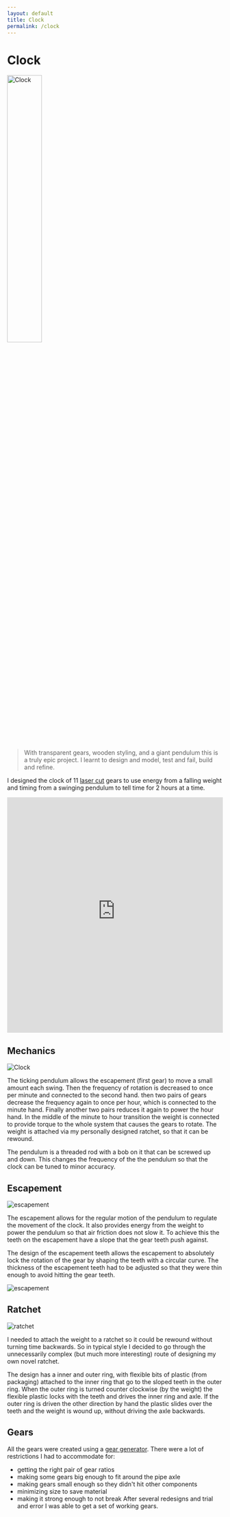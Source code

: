 ```yaml
---
layout: default
title: Clock
permalink: /clock
---
```


# Clock
<div class="clearfix">
<img alt="Clock" src="/sebsite/images/clock1.jpg" id="rightfloat" width = "40%"> 

<blockquote>With transparent gears, wooden styling, and a giant pendulum this is a truly epic project. I learnt to design and model, test and fail, build and refine.</blockquote>

<p>I designed the clock of 11 <a href="/sebsite/laser">laser cut</a> gears to use energy from a falling weight and timing from a swinging pendulum to tell time for 2 hours at a time.</p>
</div> 
<iframe src="https://gmail1265769.autodesk360.com/shares/public/SH919a0QTf3c32634dcf92e454fae9309967?mode=embed" width="100%" height="550" allowfullscreen="true" webkitallowfullscreen="true" mozallowfullscreen="true"  frameborder="0"></iframe>

## Mechanics
<div class="clearfix">
    <img alt="Clock" src="/sebsite/images/clockgif.gif" id="rightfloat"> 

<p>The ticking pendulum allows the escapement (first gear) to move a small amount each swing. Then the frequency of rotation is decreased to once per minute and connected to the second hand. then two pairs of gears decrease the frequency again to once per hour, which is connected to the minute hand. Finally another two pairs reduces it again to power the hour hand. In the middle of the minute to hour transition the weight is connected to provide torque to the whole system that causes the gears to rotate. The weight is attached via my personally designed ratchet, so that it can be rewound.</p>
<p>The pendulum is a threaded rod with a bob on it that can be screwed up and down. This changes the frequency of the the pendulum so that the clock can be tuned to minor accuracy.</p>
</div>


## Escapement 
<div class="clearfix">
    <img alt="escapement" src="/sebsite/images/escapement.gif" id="rightfloat"> 

<p>The escapement allows for the regular motion of the pendulum to regulate the movement of the clock. It also provides energy from the weight to power the pendulum so that air friction does not slow it. To achieve this the teeth on the escapement have a slope that the gear teeth push against.</p>
<p>The design of the escapement teeth allows the escapement to absolutely lock the rotation of the gear by shaping the teeth with a circular curve.
The thickness of the escapement teeth had to be adjusted so that they were thin enough to avoid hitting the gear teeth. </p>
    <img alt="escapement" src="/sebsite/images/escapementclose.gif" id="leftfloat"> 
</div>

## Ratchet
<div class="clearfix">
    <img alt="ratchet" src="/sebsite/images/rachet.jpg" id="rightfloat">

<p>I needed to attach the weight to a ratchet so it could be rewound without turning time backwards. So in typical style I decided to go through the unnecessarily complex (but much more interesting) route of designing my own novel ratchet. </p>
<p>The design has a inner and outer ring, with flexible bits of plastic (from packaging) attached to the inner ring that go to the sloped teeth in the outer ring. When the outer ring is turned counter clockwise (by the weight) the flexible plastic locks with the teeth and drives the inner ring and axle. If the outer ring is driven the other direction by hand the plastic slides over the teeth and the weight is wound up, without driving the axle backwards.</p>
</div> 

## Gears
All the gears were created using a <a href="https://geargenerator.com/">gear generator</a>. There were a lot of restrictions I had to accommodate for:
- getting the right pair of gear ratios
- making some gears big enough to fit around the pipe axle
- making gears small enough so they didn't hit other components
- minimizing size to save material 
- making it strong enough to not break
After several redesigns and trial and error I was able to get a set of working gears. 